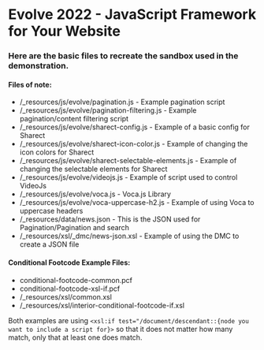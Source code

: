 # Evolve 2022 - JavaScript Framework for Your Website

### Here are the basic files to recreate the sandbox used in the demonstration.

#### Files of note:
- /_resources/js/evolve/pagination.js - Example pagination script
- /_resources/js/evolve/pagination-filtering.js - Example pagination/content filtering script
- /_resources/js/evolve/sharect-config.js - Example of a basic config for Sharect
- /_resources/js/evolve/sharect-icon-color.js - Example of changing the icon colors for Sharect
- /_resources/js/evolve/sharect-selectable-elements.js - Example of changing the selectable elements for Sharect
- /_resources/js/evolve/videojs.js - Example of script used to control VideoJs
- /_resources/js/evolve/voca.js - Voca.js Library
- /_resources/js/evolve/voca-uppercase-h2.js - Example of using Voca to uppercase headers
- /_resources/data/news.json - This is the JSON used for Pagination/Pagination and search
- /_resources/xsl/_dmc/news-json.xsl - Example of using the DMC to create a JSON file



#### Conditional Footcode Example Files:
- conditional-footcode-common.pcf
- conditional-footcode-xsl-if.pcf
- /_resources/xsl/common.xsl
- /_resources/xsl/interior-conditional-footcode-if.xsl

Both examples are using ```<xsl:if test="/document/descendant::{node you want to include a script for}>``` so that it does not matter how many match, only that at least one does match.